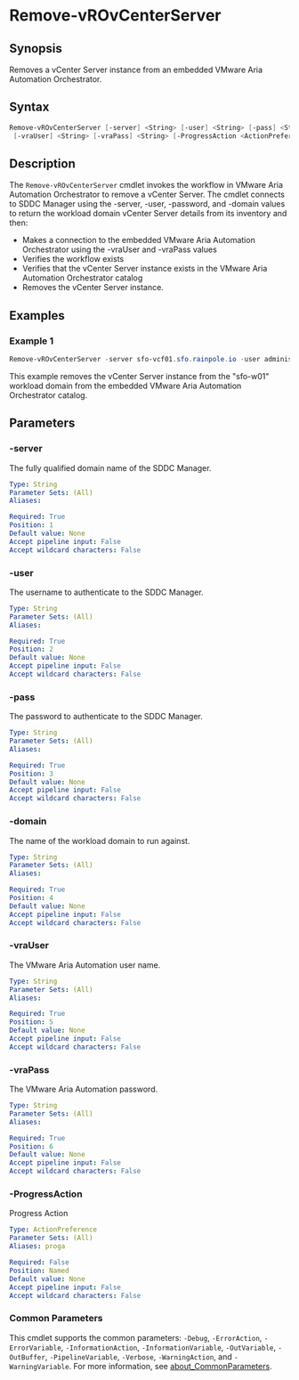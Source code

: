 # Remove-vROvCenterServer

## Synopsis

Removes a vCenter Server instance from an embedded VMware Aria Automation Orchestrator.

## Syntax

```powershell
Remove-vROvCenterServer [-server] <String> [-user] <String> [-pass] <String> [-domain] <String>
 [-vraUser] <String> [-vraPass] <String> [-ProgressAction <ActionPreference>] [<CommonParameters>]
```

## Description

The `Remove-vROvCenterServer` cmdlet invokes the workflow in VMware Aria Automation Orchestrator to remove a vCenter Server.
The cmdlet connects to SDDC Manager using the -server, -user, -password, and -domain values
to return the workload domain vCenter Server details from its inventory and then:

- Makes a connection to the embedded VMware Aria Automation Orchestrator using the -vraUser and -vraPass values
- Verifies the workflow exists
- Verifies that the vCenter Server instance exists in the VMware Aria Automation Orchestrator catalog
- Removes the vCenter Server instance.

## Examples

### Example 1

```powershell
Remove-vROvCenterServer -server sfo-vcf01.sfo.rainpole.io -user administrator@vsphere.local -pass VMw@re1! -domain sfo-w01 -vraUser configadmin -vraPass VMw@re1!
```

This example removes the vCenter Server instance from the "sfo-w01" workload domain from the embedded VMware Aria Automation Orchestrator catalog.

## Parameters

### -server

The fully qualified domain name of the SDDC Manager.

```yaml
Type: String
Parameter Sets: (All)
Aliases:

Required: True
Position: 1
Default value: None
Accept pipeline input: False
Accept wildcard characters: False
```

### -user

The username to authenticate to the SDDC Manager.

```yaml
Type: String
Parameter Sets: (All)
Aliases:

Required: True
Position: 2
Default value: None
Accept pipeline input: False
Accept wildcard characters: False
```

### -pass

The password to authenticate to the SDDC Manager.

```yaml
Type: String
Parameter Sets: (All)
Aliases:

Required: True
Position: 3
Default value: None
Accept pipeline input: False
Accept wildcard characters: False
```

### -domain

The name of the workload domain to run against.

```yaml
Type: String
Parameter Sets: (All)
Aliases:

Required: True
Position: 4
Default value: None
Accept pipeline input: False
Accept wildcard characters: False
```

### -vraUser

The VMware Aria Automation user name.

```yaml
Type: String
Parameter Sets: (All)
Aliases:

Required: True
Position: 5
Default value: None
Accept pipeline input: False
Accept wildcard characters: False
```

### -vraPass

The VMware Aria Automation password.

```yaml
Type: String
Parameter Sets: (All)
Aliases:

Required: True
Position: 6
Default value: None
Accept pipeline input: False
Accept wildcard characters: False
```

### -ProgressAction

Progress Action

```yaml
Type: ActionPreference
Parameter Sets: (All)
Aliases: proga

Required: False
Position: Named
Default value: None
Accept pipeline input: False
Accept wildcard characters: False
```

### Common Parameters

This cmdlet supports the common parameters: `-Debug`, `-ErrorAction`, `-ErrorVariable`, `-InformationAction`, `-InformationVariable`, `-OutVariable`, `-OutBuffer`, `-PipelineVariable`, `-Verbose`, `-WarningAction`, and `-WarningVariable`. For more information, see [about_CommonParameters](http://go.microsoft.com/fwlink/?LinkID=113216).
